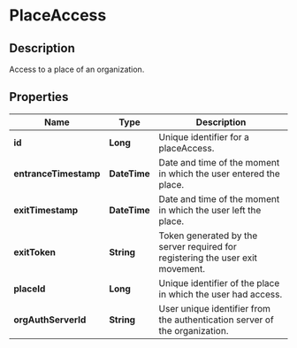 # PlaceAccess

## Description
Access to a place of an organization.

## Properties

Name | Type | Description
------------ | ------------- | -------------
**id** | **Long** | Unique identifier for a placeAccess.
**entranceTimestamp** | **DateTime** | Date and time of the moment in which the user entered the place.
**exitTimestamp** | **DateTime** | Date and time of the moment in which the user left the place.
**exitToken** | **String** | Token generated by the server required for registering the user exit movement.
**placeId** | **Long** | Unique identifier of the place in which the user had access.
**orgAuthServerId** | **String** | User unique identifier from the authentication server of the organization.



